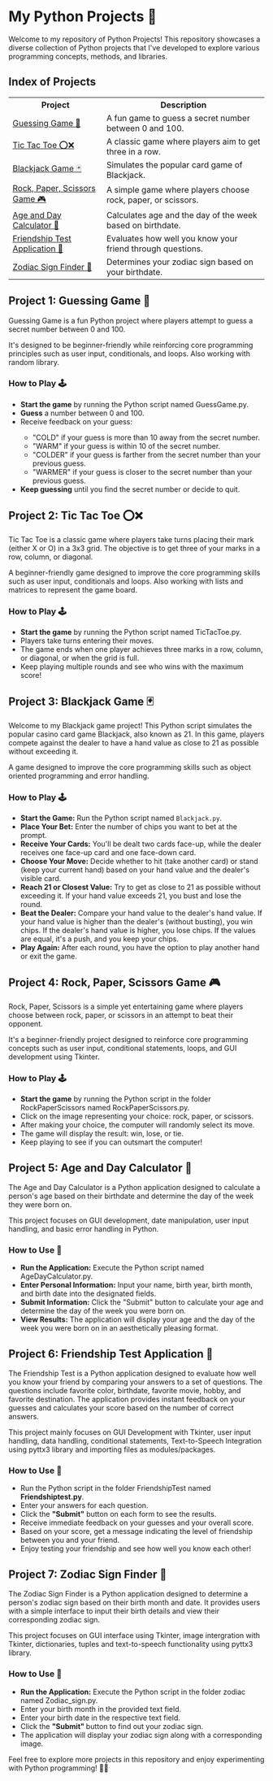 <h1>My Python Projects 🚀</h1>

<p>Welcome to my repository of Python Projects! This repository showcases a diverse collection of Python projects that I've developed to explore various programming concepts, methods, and libraries.</p>

<h2>Index of Projects</h2>
<table>
    <tr>
        <th>Project</th>
        <th>Description</th>
    </tr>
    <tr>
        <td><a href="#guessing-game">Guessing Game 🎲</a></td>
        <td>A fun game to guess a secret number between 0 and 100.</td>
    </tr>
    <tr>
        <td><a href="#tic-tac-toe">Tic Tac Toe ⭕❌</a></td>
        <td>A classic game where players aim to get three in a row.</td>
    </tr>
    <tr>
        <td><a href="#blackjack-game">Blackjack Game 🃏</a></td>
        <td>Simulates the popular card game of Blackjack.</td>
    </tr>
    <tr>
        <td><a href="#rock-paper-scissors">Rock, Paper, Scissors Game 🎮</a></td>
        <td>A simple game where players choose rock, paper, or scissors.</td>
    </tr>
    <tr>
        <td><a href="#age-day-calculator">Age and Day Calculator 📅</a></td>
        <td>Calculates age and the day of the week based on birthdate.</td>
    </tr>
    <tr>
        <td><a href="#friendship-test">Friendship Test Application 🤝</a></td>
        <td>Evaluates how well you know your friend through questions.</td>
    </tr>
    <tr>
        <td><a href="#zodiac-sign-finder">Zodiac Sign Finder 🌟</a></td>
        <td>Determines your zodiac sign based on your birthdate.</td>
    </tr>
</table>

<h2>Project 1: Guessing Game 🎲</h2>
<p>Guessing Game is a fun Python project where players attempt to guess a secret number between 0 and 100.</p>
<p>It's designed to be beginner-friendly while reinforcing core programming principles such as user input, conditionals, and loops. Also working with random library. </p>

<h3>How to Play 🕹️</h3>
<ul>
    <li><strong>Start the game</strong> by running the Python script named GuessGame.py.</li>
    <li><strong>Guess</strong> a number between 0 and 100.</li>
    <li>Receive feedback on your guess:</li>
    <ul>
        <li>"COLD" if your guess is more than 10 away from the secret number.</li>
        <li>"WARM" if your guess is within 10 of the secret number.</li>
        <li>"COLDER" if your guess is farther from the secret number than your previous guess.</li>
        <li>"WARMER" if your guess is closer to the secret number than your previous guess.</li>
    </ul>
    <li><strong>Keep guessing</strong> until you find the secret number or decide to quit.</li>
</ul>

<h2>Project 2: Tic Tac Toe ⭕❌</h2>
<p>Tic Tac Toe is a classic game where players take turns placing their mark (either X or O) in a 3x3 grid. The objective is to get three of your marks in a row, column, or diagonal.</p>
<p>A beginner-friendly game designed to improve the core programming skills such as user input, conditionals and loops. Also working with lists and matrices to represent the game board.</p>

<h3>How to Play 🕹️</h3>
<ul>
    <li><strong>Start the game</strong> by running the Python script named TicTacToe.py.</li>
    <li>Players take turns entering their moves.</li>
    <li>The game ends when one player achieves three marks in a row, column, or diagonal, or when the grid is full.</li>
    <li>Keep playing multiple rounds and see who wins with the maximum score!</li>
</ul>

<h2>Project 3: Blackjack Game 🃏</h2>
<p>Welcome to my Blackjack game project! This Python script simulates the popular casino card game Blackjack, also known as 21. In this game, players compete against the dealer to have a hand value as close to 21 as possible without exceeding it.</p>
<p>A game designed to improve the core programming skills such as object oriented programming and error handling.</p>

<h3>How to Play 🕹️</h3>
<ul>
        <li><strong>Start the Game:</strong> Run the Python script named <code>Blackjack.py</code>.</li>
        <li><strong>Place Your Bet:</strong> Enter the number of chips you want to bet at the prompt.</li>
        <li><strong>Receive Your Cards:</strong> You'll be dealt two cards face-up, while the dealer receives one face-up card and one face-down card.</li>
        <li><strong>Choose Your Move:</strong> Decide whether to hit (take another card) or stand (keep your current hand) based on your hand value and the dealer's visible card.</li>
        <li><strong>Reach 21 or Closest Value:</strong> Try to get as close to 21 as possible without exceeding it. If your hand value exceeds 21, you bust and lose the round.</li>
        <li><strong>Beat the Dealer:</strong> Compare your hand value to the dealer's hand value. If your hand value is higher than the dealer's (without busting), you win chips. If the dealer's hand value is higher, you lose chips. If the values are equal, it's a push, and you keep your chips.</li>
        <li><strong>Play Again:</strong> After each round, you have the option to play another hand or exit the game.</li>
</ul>


<h2>Project 4: Rock, Paper, Scissors Game 🎮</h2>
<p>Rock, Paper, Scissors is a simple yet entertaining game where players choose between rock, paper, or scissors in an attempt to beat their opponent. </p>
<p>It's a beginner-friendly project designed to reinforce core programming concepts such as user input, conditional statements, loops, and GUI development using Tkinter.</p>

<h3>How to Play 🕹️</h3>
<ul>
    <li><strong>Start the game</strong> by running the Python script in the folder RockPaperScissors named RockPaperScissors.py.</li>
    <li>Click on the image representing your choice: rock, paper, or scissors.</li>
    <li>After making your choice, the computer will randomly select its move.</li>
    <li>The game will display the result: win, lose, or tie.</li>
    <li>Keep playing to see if you can outsmart the computer!</li>
</ul>

<h2>Project 5: Age and Day Calculator 📅</h2>
<p>The Age and Day Calculator is a Python application designed to calculate a person's age based on their birthdate and determine the day of the week they were born on. </p>
<p>This project focuses on GUI development, date manipulation, user input handling, and basic error handling in Python.</p>

<h3>How to Use 📝</h3>
<ul>
    <li><strong>Run the Application:</strong> Execute the Python script named AgeDayCalculator.py.</li>
    <li><strong>Enter Personal Information:</strong> Input your name, birth year, birth month, and birth date into the designated fields.</li>
    <li><strong>Submit Information:</strong> Click the "Submit" button to calculate your age and determine the day of the week you were born on.</li>
    <li><strong>View Results:</strong> The application will display your age and the day of the week you were born on in an aesthetically pleasing format.</li>
</ul>

<h2>Project 6: Friendship Test Application 🤝</h2>

<p>The Friendship Test is a Python application designed to evaluate how well you know your friend by comparing your answers to a set of questions. The questions include favorite color, birthdate, favorite movie, hobby, and favorite destination. The application provides instant feedback on your guesses and calculates your score based on the number of correct answers.</p>
<p>This project mainly focuses on GUI Development with Tkinter, user input handling, data handling, conditional statements, Text-to-Speech Integration using pyttx3 library and importing files as modules/packages.</p>

<h3>How to Use 📝</h3>
<ul>
    <li>Run the Python script in the folder FriendshipTest named <strong>Friendshiptest.py</strong>.</li>
    <li>Enter your answers for each question.</li>
    <li>Click the <strong>"Submit"</strong> button on each form to see the results.</li>
    <li>Receive immediate feedback on your guesses and your overall score.</li>
    <li>Based on your score, get a message indicating the level of friendship between you and your friend.</li>
  <li>Enjoy testing your friendship and see how well you know each other!</li>
</ul>

<h2>Project 7: Zodiac Sign Finder 🌟</h2>
<p>The Zodiac Sign Finder is a Python application designed to determine a person's zodiac sign based on their birth month and date. It provides users with a simple interface to input their birth details and view their corresponding zodiac sign.</p>
<p>This project focuses on GUI interface using Tkinter, image intergration with Tkinter, dictionaries, tuples and text-to-speech functionality using pyttx3 library.</p>
<h3>How to Use 📝</h3>
<ul>
    <li><strong>Run the Application:</strong> Execute the Python script in the folder zodiac named Zodiac_sign.py.</li>
    <li>Enter your birth month in the provided text field.</li>
    <li>Enter your birth date in the respective text field.</li>
    <li>Click the <strong>"Submit" </strong>button to find out your zodiac sign.</li>
    <li>The application will display your zodiac sign along with a corresponding image.</li>
</ul>




<p>Feel free to explore more projects in this repository and enjoy experimenting with Python programming! 🐍✨</p>
